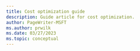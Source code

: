 ```yaml
---
title: Cost optimization guide
description: Guide article for cost optimization.
author: PageWriter-MSFT
ms.author: prwilk
ms.date: 03/27/2023
ms.topic: conceptual
---
```


